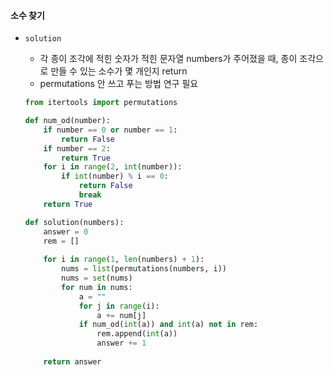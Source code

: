 #### 소수 찾기

* `solution`

  * 각 종이 조각에 적힌 숫자가 적힌 문자열 numbers가 주어졌을 때, 종이 조각으로 만들 수 있는 소수가 몇 개인지 return
  * permutations 안 쓰고 푸는 방법 연구 필요

  ```python
  from itertools import permutations
  
  def num_od(number): 
      if number == 0 or number == 1:
          return False
      if number == 2:
          return True
      for i in range(2, int(number)):
          if int(number) % i == 0:
              return False
              break
      return True
  
  def solution(numbers):
      answer = 0
      rem = []
      
      for i in range(1, len(numbers) + 1):
          nums = list(permutations(numbers, i))
          nums = set(nums)
          for num in nums:
              a = ""
              for j in range(i):
                  a += num[j]
              if num_od(int(a)) and int(a) not in rem:
                  rem.append(int(a))
                  answer += 1    
      
      return answer
  ```